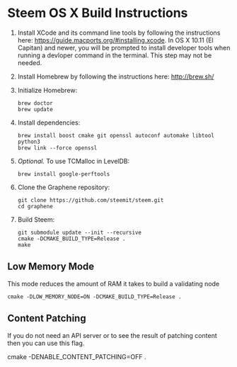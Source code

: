 Steem OS X Build Instructions
===============================

1. Install XCode and its command line tools by following the instructions here: https://guide.macports.org/#installing.xcode.
   In OS X 10.11 (El Capitan) and newer, you will be prompted to install developer tools when running a devloper command in the terminal. This step may not be needed.


2. Install Homebrew by following the instructions here: http://brew.sh/

3. Initialize Homebrew:
   ```
   brew doctor
   brew update
   ```

4. Install dependencies:
   ```
   brew install boost cmake git openssl autoconf automake libtool python3
   brew link --force openssl
   ```

5. *Optional.* To use TCMalloc in LevelDB:
   ```
   brew install google-perftools
   ```

6. Clone the Graphene repository:
   ```
   git clone https://github.com/steemit/steem.git
   cd graphene
   ```

7. Build Steem:
   ```
   git submodule update --init --recursive
   cmake -DCMAKE_BUILD_TYPE=Release .
   make
   ```

Low Memory Mode
---------------

This mode reduces the amount of RAM it takes to build a validating node
```
cmake -DLOW_MEMORY_NODE=ON -DCMAKE_BUILD_TYPE=Release .
```

Content Patching
----------------

If you do not need an API server or to see the result of patching content then you can use this flag.

cmake -DENABLE_CONTENT_PATCHING=OFF .
